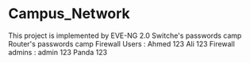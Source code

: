 # Campus_Network
 This project is implemented by EVE-NG 2.0 
 Switche's passwords 
 camp
 Router's passwords
 camp
 Firewall Users :
 Ahmed     123
 Ali       123
 Firewall admins :
 admin      123
 Panda      123
 
